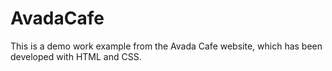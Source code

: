 # AvadaCafe
This is a demo work example from the Avada Cafe website, which has been developed with HTML and CSS.
